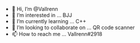 - 👋 Hi, I’m @Vallrenn
- 👀 I’m interested in ... BJJ
- 🌱 I’m currently learning ... C++
- 💞️ I’m looking to collaborate on ... QR code scanner
- 📫 How to reach me ... Vallrenn#2918

<!---
Vallrenn/Vallrenn is a ✨ special ✨ repository because its `README.md` (this file) appears on your GitHub profile.
You can click the Preview link to take a look at your changes.
--->
